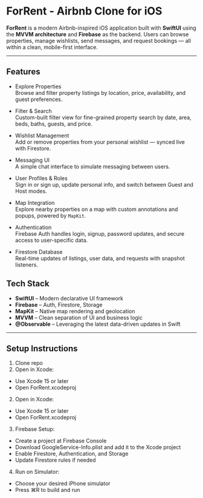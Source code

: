 # ForRent - Airbnb Clone for iOS

**ForRent** is a modern Airbnb-inspired iOS application built with **SwiftUI** using the **MVVM architecture** and **Firebase** as the backend. Users can browse properties, manage wishlists, send messages, and request bookings — all within a clean, mobile-first interface.

---

## Features

- Explore Properties  
  Browse and filter property listings by location, price, availability, and guest preferences.

- Filter & Search  
  Custom-built filter view for fine-grained property search by date, area, beds, baths, guests, and price.

- Wishlist Management  
  Add or remove properties from your personal wishlist — synced live with Firestore.

- Messaging UI  
  A simple chat interface to simulate messaging between users.

- User Profiles & Roles  
  Sign in or sign up, update personal info, and switch between Guest and Host modes.

- Map Integration  
  Explore nearby properties on a map with custom annotations and popups, powered by `MapKit`.

- Authentication  
  Firebase Auth handles login, signup, password updates, and secure access to user-specific data.

- Firestore Database  
  Real-time updates of listings, user data, and requests with snapshot listeners.

## Tech Stack

- **SwiftUI** – Modern declarative UI framework  
- **Firebase** – Auth, Firestore, Storage  
- **MapKit** – Native map rendering and geolocation  
- **MVVM** – Clean separation of UI and business logic  
- **@Observable** – Leveraging the latest data-driven updates in Swift

---
## Setup Instructions
1. Clone repo
2. Open in Xcode:
- Use Xcode 15 or later
- Open ForRent.xcodeproj
2. Open in Xcode:
- Use Xcode 15 or later
- Open ForRent.xcodeproj
3. Firebase Setup:
- Create a project at Firebase Console
- Download GoogleService-Info.plist and add it to the Xcode project
- Enable Firestore, Authentication, and Storage
- Update Firestore rules if needed
4. Run on Simulator:
- Choose your desired iPhone simulator
- Press ⌘R to build and run

